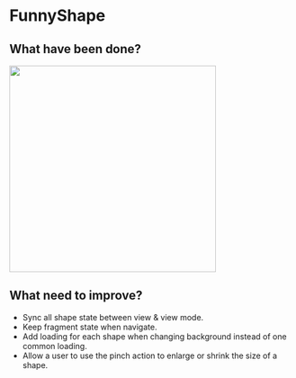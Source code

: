 # FunnyShape

## What have been done?
<img src="https://github.com/cuonghuynhvan/FunnyShape/blob/main/demo.gif?raw=true" width="367">

## What need to improve?
- Sync all shape state between view & view mode.
- Keep fragment state when navigate.
- Add loading for each shape when changing background instead of one common loading.
- Allow a user to use the pinch action to enlarge or shrink the size of a shape.
